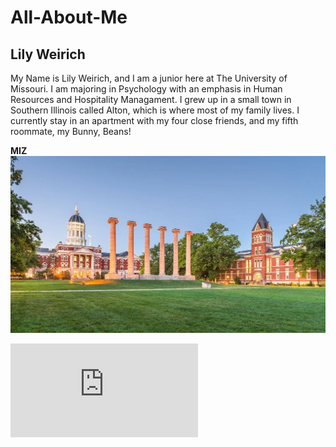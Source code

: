 # All-About-Me
## Lily Weirich
My Name is Lily Weirich, and I am a junior here at The University of Missouri. I am majoring in Psychology with an emphasis in Human Resources and Hospitality Managament. I grew up in a small town in Southern Illinois called Alton, which is where most of my family lives. I currently stay in an apartment with my four close friends, and my fifth roommate, my Bunny, Beans! 

**MIZ**
![The Collumns](https://github.com/lgwggh/All-About-Me/blob/main/Missouri.jfif)

![Link to next page](https://github.com/lgwggh/All-About-Me/blob/main/page2.md)
